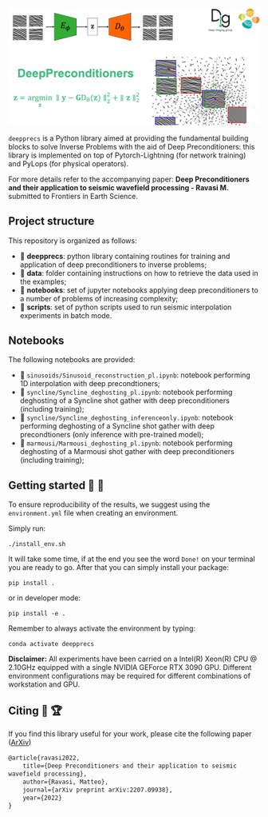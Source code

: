 ![LOGO](https://github.com/DIG-Kaust/DeepPrecs/blob/main/logo.png)

``deepprecs`` is a Python library aimed at providing the fundamental building blocks to solve Inverse Problems with 
the aid of Deep Preconditioners: this library is implemented on top of Pytorch-Lightning (for network training) and 
PyLops (for physical operators).

For more details refer to the accompanying paper: **Deep Preconditioners and their application to seismic wavefield processing -
Ravasi M.** submitted to Frontiers in Earth Science.


## Project structure
This repository is organized as follows:

* :open_file_folder: **deepprecs**: python library containing routines for training and application of deep preconditioners to inverse problems;
* :open_file_folder: **data**: folder containing instructions on how to retrieve the data used in the examples;
* :open_file_folder: **notebooks**: set of jupyter notebooks applying deep preconditioners to a number of problems of increasing complexity;
* :open_file_folder: **scripts**: set of python scripts used to run seismic interpolation experiments in batch mode.


## Notebooks
The following notebooks are provided:

- :orange_book: ``sinusoids/Sinusoid_reconstruction_pl.ipynb``: notebook performing 1D interpolation with deep precondtioners;
- :orange_book: ``syncline/Syncline_deghosting_pl.ipynb``: notebook performing deghosting of a Syncline shot gather with deep preconditioners (including training);
- :orange_book: ``syncline/Syncline_deghosting_inferenceonly.ipynb``: notebook performing deghosting of a Syncline shot gather with deep precondtioners (only inference with pre-trained model);
- :orange_book: ``marmousi/Marmousi_deghosting_pl.ipynb``: notebook performing deghosting of a Marmousi shot gather with deep preconditioners (including training);


## Getting started :space_invader: :robot:
To ensure reproducibility of the results, we suggest using the `environment.yml` file when creating an environment.

Simply run:
```
./install_env.sh
```
It will take some time, if at the end you see the word `Done!` on your terminal you are ready to go. After that you can simply install your package:
```
pip install .
```
or in developer mode:
```
pip install -e .
```

Remember to always activate the environment by typing:
```
conda activate deepprecs
```

**Disclaimer:** All experiments have been carried on a Intel(R) Xeon(R) CPU @ 2.10GHz equipped with a single NVIDIA GEForce RTX 3090 GPU. Different environment 
configurations may be required for different combinations of workstation and GPU.


## Citing :newspaper: :trophy:
If you find this library useful for your work, please cite the following paper ([ArXiv](https://arxiv.org/abs/2207.09938))

```
@article{ravasi2022,
	title={Deep Preconditioners and their application to seismic wavefield processing},
	author={Ravasi, Matteo},
	journal={arXiv preprint arXiv:2207.09938},
	year={2022}
}
```
